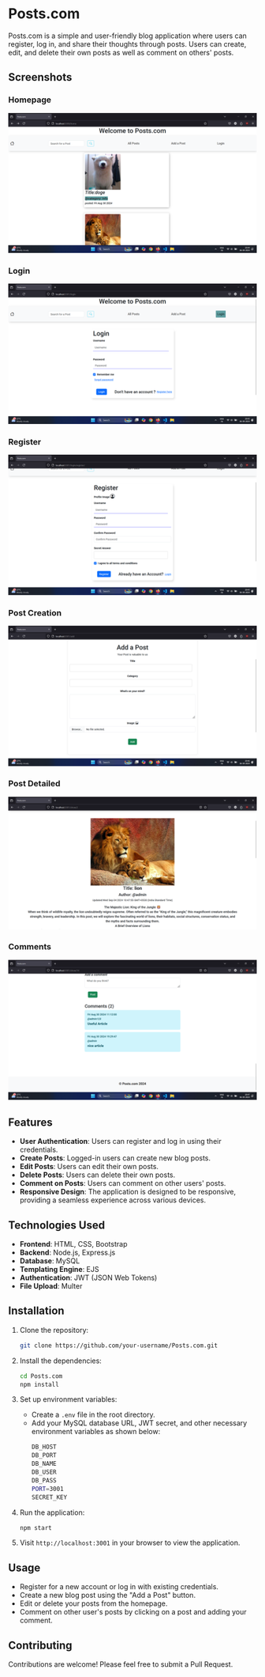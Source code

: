 # Posts.com

Posts.com is a simple and user-friendly blog application where users can register, log in, and share their thoughts through posts. Users can create, edit, and delete their own posts as well as comment on others' posts.

## Screenshots

### Homepage
![Homepage](public/screenshots/Home.png)

### Login
![User Dashboard](public/screenshots/Login.png)

### Register
![User Dashboard](public/screenshots/Register.png)

### Post Creation
![Post Creation](public/screenshots/AddPost.png)

### Post Detailed
![Post Creation](public/screenshots/PostDetailed.png)

### Comments
![Post Creation](public/screenshots/Comments.png)


## Features

- **User Authentication**: Users can register and log in using their credentials.
- **Create Posts**: Logged-in users can create new blog posts.
- **Edit Posts**: Users can edit their own posts.
- **Delete Posts**: Users can delete their own posts.
- **Comment on Posts**: Users can comment on other users' posts.
- **Responsive Design**: The application is designed to be responsive, providing a seamless experience across various devices.

## Technologies Used

- **Frontend**: HTML, CSS, Bootstrap
- **Backend**: Node.js, Express.js
- **Database**: MySQL
- **Templating Engine**: EJS
- **Authentication**: JWT (JSON Web Tokens)
- **File Upload**: Multer

## Installation

1. Clone the repository:
    ```bash
    git clone https://github.com/your-username/Posts.com.git
    ```

2. Install the dependencies:
    ```bash
    cd Posts.com
    npm install
    ```

3. Set up environment variables:
    - Create a `.env` file in the root directory.
    - Add your MySQL database URL, JWT secret, and other necessary environment variables as shown below:
        ```bash
        DB_HOST
        DB_PORT
        DB_NAME
        DB_USER
        DB_PASS
        PORT=3001
        SECRET_KEY
        ```

4. Run the application:
    ```bash
    npm start
    ```

5. Visit `http://localhost:3001` in your browser to view the application.

## Usage

- Register for a new account or log in with existing credentials.
- Create a new blog post using the "Add a Post" button.
- Edit or delete your posts from the homepage.
- Comment on other user's posts by clicking on a post and adding your comment.

## Contributing

Contributions are welcome! Please feel free to submit a Pull Request.

